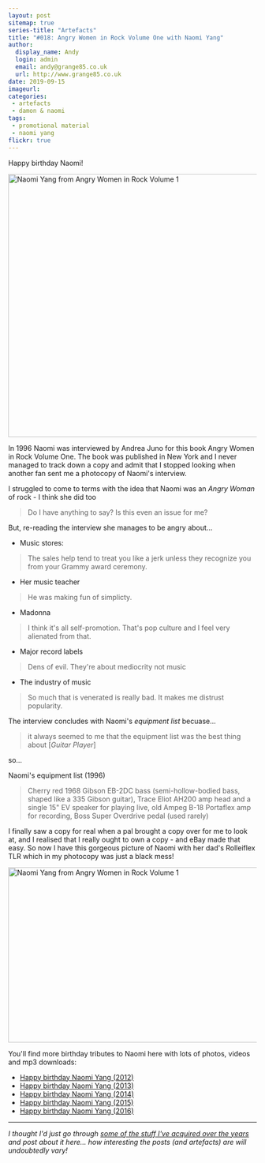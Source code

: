 ```yaml
---
layout: post
sitemap: true
series-title: "Artefacts" 
title: "#018: Angry Women in Rock Volume One with Naomi Yang"
author:
  display_name: Andy
  login: admin
  email: andy@grange85.co.uk
  url: http://www.grange85.co.uk
date: 2019-09-15
imageurl: 
categories:
 - artefacts
 - damon & naomi
tags:
 - promotional material
 - naomi yang
flickr: true
---
```

Happy birthday Naomi!

<a data-flickr-embed="true"  href="https://www.flickr.com/photos/grange85/48506259441/in/photostream/" title="Naomi Yang in Angry Women in Rock Volume 1"><img src="https://live.staticflickr.com/65535/48506259441_d6148dfd71_c.jpg" width="800" height="533" alt="Naomi Yang from Angry Women in Rock Volume 1"></a>

In 1996 Naomi was interviewed by Andrea Juno for this book Angry Women in Rock Volume One. The book was published in New York and I never managed to track down a copy and admit that I stopped looking when another fan sent me a photocopy of Naomi's interview.

I struggled to come to terms with the idea that Naomi was an _Angry Woman_ of rock - I think she did too

> Do I have anything to say? Is this even an issue for me?

But, re-reading the interview she manages to be angry about...

- Music stores:

> The sales help tend to treat you like a jerk unless they recognize you from your Grammy award ceremony.

- Her music teacher

> He was making fun of simplicty.

- Madonna

> I think it's all self-promotion. That's pop culture and I feel very alienated from that.

- Major record labels

> Dens of evil. They're about mediocrity not music

- The industry of music

> So much that is venerated is really bad. It makes me distrust popularity.

The interview concludes with Naomi's _equipment list_ becuase...

> it always seemed to me that the equipment list was the best thing about \[_Guitar Player_\]

so...

Naomi's equipment list (1996)

> Cherry red 1968 Gibson EB-2DC bass (semi-hollow-bodied bass, shaped like a 335 Gibson guitar), Trace Eliot AH200 amp head and a single 15" EV speaker for playing live, old Ampeg B-18 Portaflex amp for recording, Boss Super Overdrive pedal (used rarely)

I finally saw a copy for real when a pal brought a copy over for me to look at, and I realised that I really ought to own a copy - and eBay made that easy. So now I have this gorgeous picture of Naomi with her dad's Rolleiflex TLR which in my photocopy was just a black mess!

<a data-flickr-embed="true"  href="https://www.flickr.com/photos/grange85/48506433447/in/photostream/" title="Naomi Yang from Angry Women in Rock Volume 1"><img src="https://live.staticflickr.com/65535/48506433447_f3f7e53848_c.jpg" width="800" height="355" alt="Naomi Yang from Angry Women in Rock Volume 1"></a>


You'll find more birthday tributes to Naomi here with lots of photos, videos and mp3 downloads:

- [Happy birthday Naomi Yang (2012)](https://www.fullofwishes.co.uk/2012/09/15/happy-birthday-naomi-yang/)
- [Happy birthday Naomi Yang (2013)](https://www.fullofwishes.co.uk/2013/09/15/happy-birthday-naomi-yang-2/)
- [Happy birthday Naomi Yang (2014)](https://www.fullofwishes.co.uk/2014/09/15/happy-birthday-naomi-yang-2014/)
- [Happy birthday Naomi Yang (2015)](https://www.fullofwishes.co.uk/2015/09/15/happy-birthday-naomi-yang-2015/)
- [Happy birthday Naomi Yang (2016)](https://www.fullofwishes.co.uk/2016/09/15/happy-birthday-naomi-yang-2016/)


---

_I thought I'd just go through [some of the stuff I've acquired over the years](/category/artefacts/) and post about it here... how interesting the posts (and artefacts) are will undoubtedly vary!_

